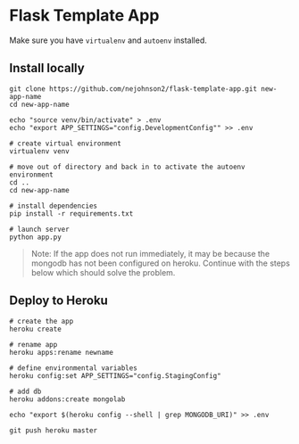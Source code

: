 # Flask Template App

Make sure you have ```virtualenv``` and ```autoenv``` installed.

## Install locally

```
git clone https://github.com/nejohnson2/flask-template-app.git new-app-name
cd new-app-name

echo "source venv/bin/activate" > .env
echo "export APP_SETTINGS="config.DevelopmentConfig"" >> .env

# create virtual environment
virtualenv venv 

# move out of directory and back in to activate the autoenv environment
cd ..
cd new-app-name

# install dependencies
pip install -r requirements.txt

# launch server
python app.py
```

>Note: If the app does not run immediately, it may be because the mongodb has not been configured on heroku.  Continue with the steps below which should solve the problem.

## Deploy to Heroku

```
# create the app
heroku create

# rename app
heroku apps:rename newname

# define environmental variables
heroku config:set APP_SETTINGS="config.StagingConfig"

# add db
heroku addons:create mongolab

echo "export $(heroku config --shell | grep MONGODB_URI)" >> .env

git push heroku master
```